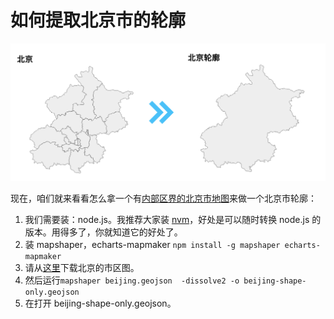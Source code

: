 # 如何提取北京市的轮廓

![screenshot](image/beijing.png)

现在，咱们就来看看怎么拿一个有[内部区界的北京市地图](https://github.com/echarts-maps/echarts-china-cities-js/blob/master/geojson/shape-with-internal-borders/beijing.geojson)来做一个北京市轮廓：

1. 我们需要装：node.js。我推荐大家装 [nvm](https://github.com/nvm-sh/nvm)，好处是可以随时转换 node.js 的版本。用得多了，你就知道它的好处了。
1. 装 mapshaper，echarts-mapmaker ```npm install -g mapshaper echarts-mapmaker```
1. 请从[这里](https://raw.githubusercontent.com/echarts-maps/echarts-china-cities-js/master/geojson/shape-with-internal-borders/beijing.geojson)下载北京的市区图。
1. 然后运行```mapshaper beijing.geojson  -dissolve2 -o beijing-shape-only.geojson```
1. 在打开 beijing-shape-only.geojson。